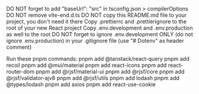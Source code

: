 DO NOT forget to add "baseUrl": "src" in tsconfig.json > compilerOptions
DO NOT remove vite-end.d.ts
DO NOT copy this README.md file to your project, you don't need it there
Copy .prettierrc and .prettierignore to the root of your new React project
Copy .env.development and .env.production as well to the root
DO NOT forget to ignore .env.development ONLY (do not ignore .env.production) in your .gitignore file (use "# Dotenv" as header comment)

Run these pnpm commands:
pnpm add @tanstack/react-query
pnpm add recoil
pnpm add @mui/material
pnpm add react-icons
pnpm add react-router-dom
pnpm add @rjsf/material-ui
pnpm add @rjsf/core
pnpm add @rjsf/validator-ajv8
pnpm add @rjsf/utils
pnpm add lodash
pnpm add @types/lodash
pnpm add axios
pnpm add react-use-cookie
